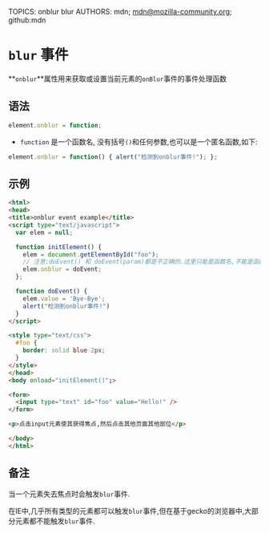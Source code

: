 TOPICS: onblur
        blur
AUTHORS: mdn; mdn@mozilla-community.org; github:mdn

# `blur` 事件

**`onblur`**属性用来获取或设置当前元素的`onBlur`事件的事件处理函数

## 语法

```javascript
element.onblur = function;
```

- `function` 是一个函数名, 没有括号`()`和任何参数,也可以是一个匿名函数,如下:

```javascript
element.onblur = function() { alert("检测到onblur事件!"); };
```

## 示例

```html
<html>
<head>
<title>onblur event example</title>
<script type="text/javascript">
  var elem = null;

  function initElement() {
    elem = document.getElementById("foo");
    // 注意:doEvent() 和 doEvent(param)都是不正确的.这里只能是函数名,不能是函数调用.
    elem.onblur = doEvent;
  };

  function doEvent() {
    elem.value = 'Bye-Bye';
    alert("检测到onblur事件!")
  }
</script>

<style type="text/css">
  #foo {
    border: solid blue 2px;
  }
</style>
</head>
<body onload="initElement()";>

<form>
  <input type="text" id="foo" value="Hello!" />
</form>

<p>点击input元素使其获得焦点,然后点击其他页面其他部位</p>

</body>
</html>
```

## 备注

当一个元素失去焦点时会触发`blur`事件.

在IE中,几乎所有类型的元素都可以触发`blur`事件,但在基于gecko的浏览器中,大部分元素都不能触发`blur`事件.

